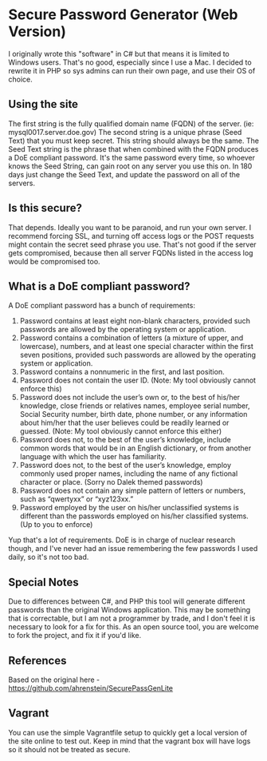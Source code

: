 Secure Password Generator (Web Version)
==============

I originally wrote this "software" in C# but that means it is limited to Windows users. That's no good, especially since I use a Mac. I decided to rewrite it in PHP so sys admins can run their own page, and use their OS of choice.

Using the site
------------

The first string is the fully qualified domain name (FQDN) of the server. (ie: mysql0017.server.doe.gov) The second string is a unique phrase (Seed Text) that you must keep secret.
This string should always be the same. The Seed Text string is the phrase that when combined with the FQDN produces a DoE compliant password. It's the same password every time, so whoever knows the Seed String, can gain root on any server you use this on.
In 180 days just change the Seed Text, and update the password on all of the servers.

Is this secure?
------------

That depends. Ideally you want to be paranoid, and run your own server. I recommend forcing SSL, and turning off access logs or the POST requests might contain the secret seed phrase you use. That's not good if the server
gets compromised, because then all server FQDNs listed in the access log would be compromised too.


What is a DoE compliant password?
------------

A DoE compliant password has a bunch of requirements:
1. Password contains at least eight non-blank characters, provided such passwords are allowed by the operating system or application.
2. Password contains a combination of letters (a mixture of upper, and lowercase), numbers, and at least one special character within the first seven positions, provided such passwords are allowed by the operating system or application.
3. Password contains a nonnumeric in the first, and last position.
4. Password does not contain the user ID. (Note: My tool obviously cannot enforce this)
5. Password does not include the user’s own or, to the best of his/her knowledge, close friends or relatives names, employee serial number, Social Security number, birth date, phone number, or any information about him/her that the user believes could be readily learned or guessed. (Note: My tool obviously cannot enforce this either)
6. Password does not, to the best of the user’s knowledge, include common words that would be in an English dictionary, or from another language with which the user has familiarity.
7. Password does not, to the best of the user’s knowledge, employ commonly used proper names, including the name of any fictional character or place. (Sorry no Dalek themed passwords)
8. Password does not contain any simple pattern of letters or numbers, such as “qwertyxx” or “xyz123xx.”
9. Password employed by the user on his/her unclassified systems is different than the passwords employed on his/her classified systems. (Up to you to enforce)

Yup that's a lot of requirements. DoE is in charge of nuclear research though, and I've never had an issue remembering the few passwords I used daily, so it's not too bad.

Special Notes
------------

Due to differences between C#, and PHP this tool will generate different passwords than the original Windows application. This may be something that is correctable, but
I am not a programmer by trade, and I don't feel it is necessary to look for a fix for this. As an open source tool, you are welcome to fork the project, and fix it if you'd like.

References
------------

Based on the original here - https://github.com/ahrenstein/SecurePassGenLite


Vagrant
------------
You can use the simple Vagrantfile setup to quickly get a local version of the site online to test out. Keep in mind that the vagrant box will have logs so it should not be treated as secure.
